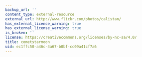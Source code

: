 ```yaml
---
backup_url: ''
content_type: external-resource
external_url: http://www.flickr.com/photos/calistan/
has_external_licence_warning: true
has_external_license_warning: true
is_broken: ''
license: https://creativecommons.org/licenses/by-nc-sa/4.0/
title: cometstarmoon
uid: ec1ffc50-a46c-4a67-b0bf-cc09a41cf7a6
---
```

